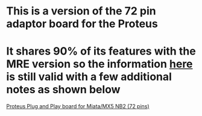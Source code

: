 # This is a version of the 72 pin adaptor board for the Proteus 
# It shares 90% of its features with the MRE version so the information [here](MREAdapter72) is still valid with a few additional notes as shown below

[Proteus Plug and Play board for Miata/MX5 NB2 (72 pins)](https://rusefi.com/forum/viewtopic.php?f=4&t=1701)